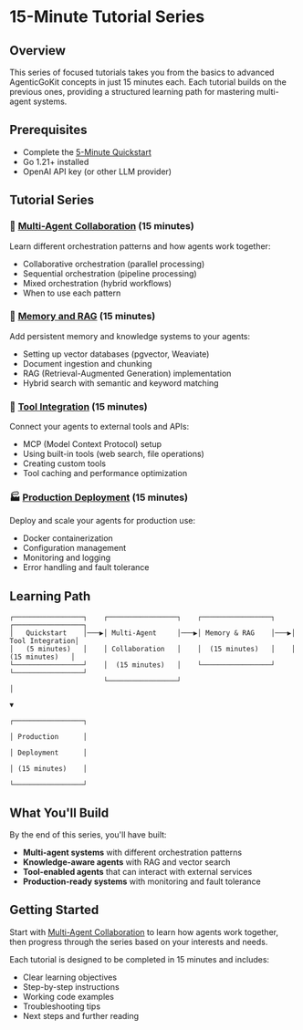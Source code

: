 # 15-Minute Tutorial Series

## Overview

This series of focused tutorials takes you from the basics to advanced AgenticGoKit concepts in just 15 minutes each. Each tutorial builds on the previous ones, providing a structured learning path for mastering multi-agent systems.

## Prerequisites

- Complete the [5-Minute Quickstart](../../quickstart.md)
- Go 1.21+ installed
- OpenAI API key (or other LLM provider)

## Tutorial Series

### 🤝 [Multi-Agent Collaboration](multi-agent-collaboration.md) (15 minutes)
Learn different orchestration patterns and how agents work together:
- Collaborative orchestration (parallel processing)
- Sequential orchestration (pipeline processing)
- Mixed orchestration (hybrid workflows)
- When to use each pattern

### 🧠 [Memory and RAG](memory-and-rag.md) (15 minutes)
Add persistent memory and knowledge systems to your agents:
- Setting up vector databases (pgvector, Weaviate)
- Document ingestion and chunking
- RAG (Retrieval-Augmented Generation) implementation
- Hybrid search with semantic and keyword matching

### 🔧 [Tool Integration](tool-integration.md) (15 minutes)
Connect your agents to external tools and APIs:
- MCP (Model Context Protocol) setup
- Using built-in tools (web search, file operations)
- Creating custom tools
- Tool caching and performance optimization

### 🏭 [Production Deployment](production-deployment.md) (15 minutes)
Deploy and scale your agents for production use:
- Docker containerization
- Configuration management
- Monitoring and logging
- Error handling and fault tolerance

## Learning Path

```
┌─────────────────┐    ┌─────────────────┐    ┌─────────────────┐    ┌─────────────────┐
│   Quickstart    │───▶│ Multi-Agent     │───▶│ Memory & RAG    │───▶│ Tool Integration│
│   (5 minutes)   │    │ Collaboration   │    │  (15 minutes)   │    │  (15 minutes)   │
└─────────────────┘    │  (15 minutes)   │    └─────────────────┘    └─────────────────┘
                       └─────────────────┘                                      │
                                                                                 ▼
                                                                       ┌─────────────────┐
                                                                       │ Production      │
                                                                       │ Deployment      │
                                                                       │ (15 minutes)    │
                                                                       └─────────────────┘
```

## What You'll Build

By the end of this series, you'll have built:

- **Multi-agent systems** with different orchestration patterns
- **Knowledge-aware agents** with RAG and vector search
- **Tool-enabled agents** that can interact with external services
- **Production-ready systems** with monitoring and fault tolerance

## Getting Started

Start with [Multi-Agent Collaboration](multi-agent-collaboration.md) to learn how agents work together, then progress through the series based on your interests and needs.

Each tutorial is designed to be completed in 15 minutes and includes:
- Clear learning objectives
- Step-by-step instructions
- Working code examples
- Troubleshooting tips
- Next steps and further reading